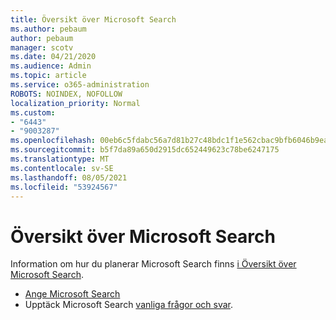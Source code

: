 ```yaml
---
title: Översikt över Microsoft Search
ms.author: pebaum
author: pebaum
manager: scotv
ms.date: 04/21/2020
ms.audience: Admin
ms.topic: article
ms.service: o365-administration
ROBOTS: NOINDEX, NOFOLLOW
localization_priority: Normal
ms.custom:
- "6443"
- "9003287"
ms.openlocfilehash: 00eb6c5fdabc56a7d81b27c48bdc1f1e562cbac9bfb6046b9ea7c2c0f4920800
ms.sourcegitcommit: b5f7da89a650d2915dc652449623c78be6247175
ms.translationtype: MT
ms.contentlocale: sv-SE
ms.lasthandoff: 08/05/2021
ms.locfileid: "53924567"
---
```

# <a name="overview-of-microsoft-search"></a>Översikt över Microsoft Search

Information om hur du planerar Microsoft Search finns [i Översikt över Microsoft Search](https://docs.microsoft.com/microsoftsearch/overview-microsoft-search).

- [Ange Microsoft Search](https://docs.microsoft.com/microsoftsearch/setup-microsoft-search)
- Upptäck Microsoft Search [vanliga frågor och svar](https://docs.microsoft.com/microsoftsearch/faqs).
